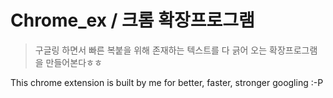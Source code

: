 # Chrome_ex / 크롬 확장프로그램

> 구글링 하면서 빠른 복붙을 위해 존재하는 텍스트를 다 긁어 오는 확장프로그램을 만들어본다ㅎㅎ

This chrome extension is built by me for better, faster, stronger googling :-P


